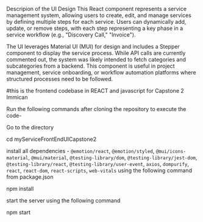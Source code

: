 Descripion of the UI Design
This React component represents a service management system, allowing users to create, edit, and manage services by defining multiple steps for each service. Users can dynamically add, update, or remove steps, with each step representing a key phase in a service workflow (e.g., "Discovery Call," "Invoice").

The UI leverages Material UI (MUI) for design and includes a Stepper component to display the service process. While API calls are currently commented out, the system was likely intended to fetch categories and subcategories from a backend. This component is useful in project management, service onboarding, or workflow automation platforms where structured processes need to be followed.


#this is the frontend codebase in REACT and javascript for Capstone 2 Immican

Run the following commands after cloning the repository to execute the code-


Go to the directory

cd myServiceFrontEndUICapstone2


install all dependencies - `@emotion/react`, `@emotion/styled`, `@mui/icons-material`, `@mui/material`, `@testing-library/dom`, `@testing-library/jest-dom`, `@testing-library/react`, `@testing-library/user-event`, `axios`, `dompurify`, `react`, `react-dom`, `react-scripts`, `web-vitals` using the following command from package.json

npm install


start the server using the following command

npm start


